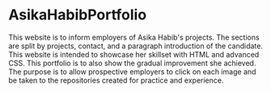 # AsikaHabibPortfolio
This website is to inform employers of Asika Habib's projects. The sections are split by projects, contact, and a paragraph introduction of the candidate. This website is intended to showcase her skillset with HTML and advanced CSS. 
This portfolio is to also show the gradual improvement she achieved. The purpose is to allow prospective employers to click on each image and be taken to the repositories created for practice and experience. 
